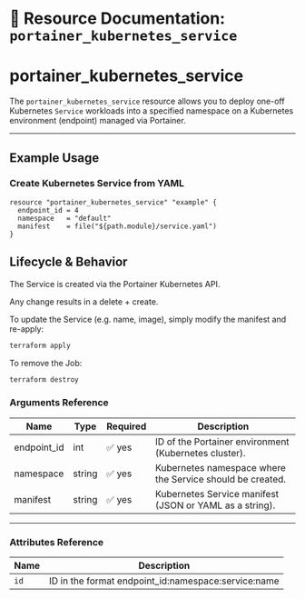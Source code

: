 # 🚀 **Resource Documentation: `portainer_kubernetes_service`**

# portainer_kubernetes_service

The `portainer_kubernetes_service` resource allows you to deploy one-off Kubernetes `Service` workloads into a specified namespace on a Kubernetes environment (endpoint) managed via Portainer.

---

## Example Usage
### Create Kubernetes Service from YAML
```hcl
resource "portainer_kubernetes_service" "example" {
  endpoint_id = 4
  namespace   = "default"
  manifest    = file("${path.module}/service.yaml")
}
```

## Lifecycle & Behavior
The Service is created via the Portainer Kubernetes API.

Any change results in a delete + create.

To update the Service (e.g. name, image), simply modify the manifest and re-apply:

```sh
terraform apply
```

To remove the Job:
```sh
terraform destroy
```

### Arguments Reference
| Name        | Type   | Required | Description                                                  |
|-------------|--------|----------|--------------------------------------------------------------|
| endpoint_id | int    | ✅ yes   | ID of the Portainer environment (Kubernetes cluster).        |
| namespace   | string | ✅ yes   | Kubernetes namespace where the Service should be created.    |
| manifest    | string | ✅ yes   | Kubernetes Service manifest (JSON or YAML as a string).      |

---

### Attributes Reference
| Name | Description                               |
|------|-------------------------------------------|
| `id` | 	ID in the format endpoint_id:namespace:service:name    |
